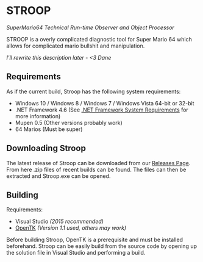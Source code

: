 # STROOP
*SuperMario64 Technical Run-time Observer and Object Processor*

  STROOP is a overly complicated diagnostic tool for Super Mario 64 which allows for complicated mario bullshit and manipulation. 
  
  *I'll rewrite this description later - <3 Dane*
  
## Requirements

  As if the current build, Stroop has the following system requirements:
  * Windows 10 / Windows 8 / Windows 7 / Windows Vista 64-bit or 32-bit
  * .NET Framework 4.6 (See [.NET Framework System Requirements](https://msdn.microsoft.com/en-us/library/8z6watww(v=vs.110).aspx) for more information)
  * Mupen 0.5 (Other versions probably work)
  * 64 Marios (Must be super)
     
## Downloading Stroop

The latest release of Stroop can be downloaded from our [Releases Page](https://github.com/SM64-STROOP/STROOP/releases). From here .zip files of recent builds can be found. The files can then be extracted and Stroop.exe can be opened.
  
## Building

Requirements:
  * Visual Studio *(2015 recommended)*
  * [OpenTK](https://opentk.github.io) *(Version 1.1 used, others may work)*
  
Before building Stroop, OpenTK is a prerequisite and must be installed beforehand. Stroop can be easily build from the source code by opening up the solution file in Visual Studio and performing a build. 

#
